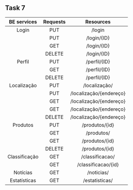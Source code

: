 ## Task 7

|              BE services           |           Requests            |   Resources          |       
|:---------------------------------------------------------------------------:|:---------------------------------------------------------------------------:|:---------------------------------------------------------------------------:|
| Login | PUT |  /login|
|| PUT |  /login/{ID} |
|| GET |  /login/{ID} |
|| DELETE |  /login/{ID} |
| Perfil | PUT |  /perfil/{ID} |
|| GET |  /perfil/{ID} |
|| DELETE |  /perfil/{ID} |
| Localização | PUT | /localização/ |
|| PUT | /localização/{endereço} |
|| GET |  /localização/{endereço} |
|| GET |  /localização/{endereço} |
|| DELETE |  /localização/{endereço} |
| Produtos | PUT | /produtos/{id} |
|| GET |  /produtos/ |
|| GET |  /produtos/{id} |
|| DELETE |  /produtos/{id} |
| Classificação | GET | /classificacao/ |
|| GET |  /classificacao/{id} |
| Notícias | GET | /noticias/ |
| Estatísticas | GET | /estatisticas/ |
